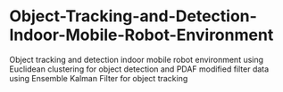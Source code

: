 # Object-Tracking-and-Detection-Indoor-Mobile-Robot-Environment
 Object tracking and detection indoor mobile robot environment using Euclidean clustering for object detection and PDAF modified filter data using Ensemble Kalman Filter for object tracking
